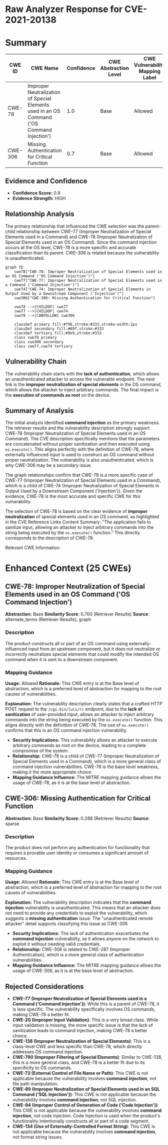 # Raw Analyzer Response for CVE-2021-20138

# Summary
| CWE ID | CWE Name | Confidence | CWE Abstraction Level | CWE Vulnerability Mapping Label | CWE-Vulnerability Mapping Notes |
|---|---|---|---|---|---|
| CWE-78 | Improper Neutralization of Special Elements used in an OS Command ('OS Command Injection') | 1.0 | Base | Allowed | Primary CWE |
| CWE-306 | Missing Authentication for Critical Function | 0.7 | Base | Allowed | Secondary Candidate |

## Evidence and Confidence

*   **Confidence Score:** 0.9
*   **Evidence Strength:** HIGH

## Relationship Analysis
The primary relationship that influenced the CWE selection was the parent-child relationship between CWE-77 (Improper Neutralization of Special Elements used in a Command) and CWE-78 (Improper Neutralization of Special Elements used in an OS Command). Since the command injection occurs at the OS level, CWE-78 is a more specific and accurate classification than its parent. CWE-306 is related because the vulnerability is unauthenticated.

```mermaid
graph TD
    cwe78["CWE-78: Improper Neutralization of Special Elements used in an OS Command ('OS Command Injection')"]
    cwe77["CWE-77: Improper Neutralization of Special Elements used in a Command ('Command Injection')"]
    cwe74["CWE-74: Improper Neutralization of Special Elements in Output Used by a Downstream Component ('Injection')"]
    cwe306["CWE-306: Missing Authentication for Critical Function"]
    
    cwe78 -->|CHILDOF| cwe77
    cwe77 -->|CHILDOF| cwe74
    cwe78 -->|CANFOLLOW| cwe306

    classDef primary fill:#f96,stroke:#333,stroke-width:2px
    classDef secondary fill:#69f,stroke:#333
    classDef tertiary fill:#9e9,stroke:#333
    class cwe78 primary
    class cwe306 secondary
    class cwe77,cwe74 tertiary
```

## Vulnerability Chain
The vulnerability chain starts with the **lack of authentication**, which allows an unauthenticated attacker to access the vulnerable endpoint. The next link is the **improper neutralization of special elements** in the OS command, which allows the attacker to inject arbitrary commands. The final impact is the **execution of commands as root** on the device.

## Summary of Analysis
The initial analysis identified **command injection** as the primary weakness. The retriever results and the vulnerability description strongly support CWE-78 (Improper Neutralization of Special Elements used in an OS Command). The CVE description specifically mentions that the parameters are concatenated without proper sanitization and then executed using `os.execute()`. This aligns perfectly with the definition of CWE-78, where externally influenced input is used to construct an OS command without proper neutralization. The vulnerability is also unauthenticated, which is why CWE-306 may be a secondary issue.

The graph relationships confirm that CWE-78 is a more specific case of CWE-77 (Improper Neutralization of Special Elements used in a Command), which is a child of CWE-74 (Improper Neutralization of Special Elements in Output Used by a Downstream Component ('Injection')). Given the evidence, CWE-78 is the most accurate and specific CWE for this vulnerability.

The selection of CWE-78 is based on the clear evidence of **improper neutralization** of special elements used in an OS command, as highlighted in the CVE Reference Links Content Summary: "The application fails to sanitize input, allowing an attacker to inject arbitrary commands into the string being executed by the `os.execute()` function." This directly corresponds to the description of CWE-78.

Relevant CWE Information:

# Enhanced Context (25 CWEs)

## CWE-78: Improper Neutralization of Special Elements used in an OS Command ('OS Command Injection')
**Abstraction:** Base
**Similarity Score**: 0.700 (Retriever Results)
**Source**: alternate_terms (Retriever Results), graph

### Description
The product constructs all or part of an OS command using externally-influenced input from an upstream component, but it does not neutralize or incorrectly neutralizes special elements that could modify the intended OS command when it is sent to a downstream component.

### Mapping Guidance
**Usage:** Allowed
**Rationale:** This CWE entry is at the Base level of abstraction, which is a preferred level of abstraction for mapping to the root causes of vulnerabilities.

**Explanation:**
The vulnerability description clearly states that a crafted HTTP POST request to the `/cgi-bin/luci/rc` endpoint, due to the **lack of sanitization** of user-provided input, allows an attacker to inject arbitrary commands into the string being executed by the `os.execute()` function. This aligns directly with the definition of CWE-78. The use of `os.execute()` confirms that this is an OS command injection vulnerability.
- **Security Implications:** This vulnerability allows an attacker to execute arbitrary commands as root on the device, leading to a complete compromise of the system.
- **Relationship:** CWE-78 is a child of CWE-77 (Improper Neutralization of Special Elements used in a Command), which is a more general class of command injection vulnerabilities. CWE-78 is the base level weakness, making it the more appropriate choice.
- **Mapping Guidance Influence:** The MITRE mapping guidance allows the usage of CWE-78, as it is at the base level of abstraction.

## CWE-306: Missing Authentication for Critical Function
**Abstraction:** Base
**Similarity Score**: 0.288 (Retriever Results)
**Source**: sparse

### Description
The product does not perform any authentication for functionality that requires a provable user identity or consumes a significant amount of resources.

### Mapping Guidance
**Usage:** Allowed
**Rationale:** This CWE entry is at the Base level of abstraction, which is a preferred level of abstraction for mapping to the root causes of vulnerabilities.

**Explanation:**
The vulnerability description indicates that the **command injection** vulnerability is unauthenticated. This means that an attacker does not need to provide any credentials to exploit the vulnerability, which suggests a **missing authentication** issue. The "unauthenticated remote attacker" detail supports classifying this issue as CWE-306
- **Security Implications:** The lack of authentication exacerbates the **command injection** vulnerability, as it allows anyone on the network to exploit it without needing valid credentials.
- **Relationship:** CWE-306 is related to CWE-287 (Improper Authentication), which is a more general class of authentication vulnerabilities.
- **Mapping Guidance Influence:** The MITRE mapping guidance allows the usage of CWE-306, as it is at the base level of abstraction.

## Rejected Considerations

*   **CWE-77 (Improper Neutralization of Special Elements used in a Command ('Command Injection'))**: While this is a parent of CWE-78, it is less specific. The vulnerability specifically involves OS commands, making CWE-78 a better fit.
*   **CWE-20 (Improper Input Validation)**: This is a very broad class. While input validation is missing, the more specific issue is that the lack of sanitization leads to command injection, making CWE-78 a better choice.
*   **CWE-138 (Improper Neutralization of Special Elements)**: This is a class-level CWE and less specific than CWE-78, which directly addresses OS command injection.
*   **CWE-790 (Improper Filtering of Special Elements)**: Similar to CWE-138, this is a more general class, and CWE-78 is a better fit due to its specificity to OS commands.
*   **CWE-73 (External Control of File Name or Path)**: This CWE is not applicable because the vulnerability involves **command injection**, not file path manipulation.
*   **CWE-89 (Improper Neutralization of Special Elements used in an SQL Command ('SQL Injection'))**: This CWE is not applicable because the vulnerability involves **command injection**, not SQL injection.
*   **CWE-94 (Improper Control of Generation of Code ('Code Injection'))**: This CWE is not applicable because the vulnerability involves **command injection**, not code injection. Code Injection is used when the product's functionality intentionally constructs all or part of a code segment.
*   **CWE-134 (Use of Externally-Controlled Format String)**: This CWE is not applicable because the vulnerability involves **command injection**, not format string issues.